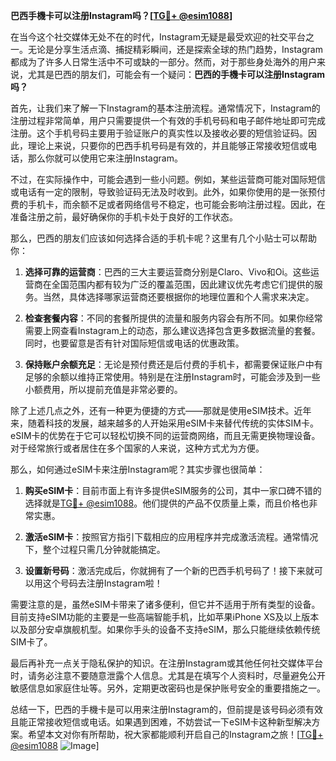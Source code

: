 **巴西手機卡可以注册Instagram吗？[[TG💪+ @esim1088](https://t.me/s/esim1088)]**

在当今这个社交媒体无处不在的时代，Instagram无疑是最受欢迎的社交平台之一。无论是分享生活点滴、捕捉精彩瞬间，还是探索全球的热门趋势，Instagram都成为了许多人日常生活中不可或缺的一部分。然而，对于那些身处海外的用户来说，尤其是巴西的朋友们，可能会有一个疑问：**巴西的手機卡可以注册Instagram吗？**

首先，让我们来了解一下Instagram的基本注册流程。通常情况下，Instagram的注册过程非常简单，用户只需要提供一个有效的手机号码和电子邮件地址即可完成注册。这个手机号码主要用于验证账户的真实性以及接收必要的短信验证码。因此，理论上来说，只要你的巴西手机号码是有效的，并且能够正常接收短信或电话，那么你就可以使用它来注册Instagram。

不过，在实际操作中，可能会遇到一些小问题。例如，某些运营商可能对国际短信或电话有一定的限制，导致验证码无法及时收到。此外，如果你使用的是一张预付费的手机卡，而余额不足或者网络信号不稳定，也可能会影响注册过程。因此，在准备注册之前，最好确保你的手机卡处于良好的工作状态。

那么，巴西的朋友们应该如何选择合适的手机卡呢？这里有几个小贴士可以帮助你：

1. **选择可靠的运营商**：巴西的三大主要运营商分别是Claro、Vivo和Oi。这些运营商在全国范围内都有较为广泛的覆盖范围，因此建议优先考虑它们提供的服务。当然，具体选择哪家运营商还要根据你的地理位置和个人需求来决定。

2. **检查套餐内容**：不同的套餐所提供的流量和服务内容会有所不同。如果你经常需要上网查看Instagram上的动态，那么建议选择包含更多数据流量的套餐。同时，也要留意是否有针对国际短信或电话的优惠政策。

3. **保持账户余额充足**：无论是预付费还是后付费的手机卡，都需要保证账户中有足够的余额以维持正常使用。特别是在注册Instagram时，可能会涉及到一些小额费用，所以提前充值是非常必要的。

除了上述几点之外，还有一种更为便捷的方式——那就是使用eSIM技术。近年来，随着科技的发展，越来越多的人开始采用eSIM卡来替代传统的实体SIM卡。eSIM卡的优势在于它可以轻松切换不同的运营商网络，而且无需更换物理设备。对于经常旅行或者居住在多个国家的人来说，这种方式尤为方便。

那么，如何通过eSIM卡来注册Instagram呢？其实步骤也很简单：

1. **购买eSIM卡**：目前市面上有许多提供eSIM服务的公司，其中一家口碑不错的选择就是[TG💪+ @esim1088](https://t.me/s/esim1088)。他们提供的产品不仅质量上乘，而且价格也非常实惠。

2. **激活eSIM卡**：按照官方指引下载相应的应用程序并完成激活流程。通常情况下，整个过程只需几分钟就能搞定。

3. **设置新号码**：激活完成后，你就拥有了一个新的巴西手机号码了！接下来就可以用这个号码去注册Instagram啦！

需要注意的是，虽然eSIM卡带来了诸多便利，但它并不适用于所有类型的设备。目前支持eSIM功能的主要是一些高端智能手机，比如苹果iPhone XS及以上版本以及部分安卓旗舰机型。如果你手头的设备不支持eSIM，那么只能继续依赖传统SIM卡了。

最后再补充一点关于隐私保护的知识。在注册Instagram或其他任何社交媒体平台时，请务必注意不要随意泄露个人信息。尤其是在填写个人资料时，尽量避免公开敏感信息如家庭住址等。另外，定期更改密码也是保护账号安全的重要措施之一。

总结一下，巴西的手機卡是可以用来注册Instagram的，但前提是该号码必须有效且能正常接收短信或电话。如果遇到困难，不妨尝试一下eSIM卡这种新型解决方案。希望本文对你有所帮助，祝大家都能顺利开启自己的Instagram之旅！[[TG💪+ @esim1088](https://t.me/s/esim1088) ![Image](https://i.postimg.cc/4NQfJmqS/Snipaste-2025-05-13-00-14-12.png)]